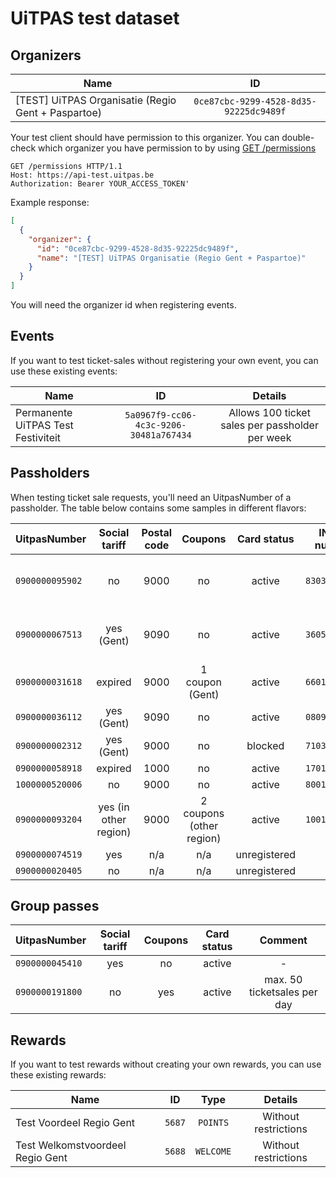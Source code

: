 # UiTPAS test dataset

## Organizers

| Name                                                |                   ID                   |
| --------------------------------------------------- | :------------------------------------: |
| \[TEST] UiTPAS Organisatie (Regio Gent + Paspartoe) | `0ce87cbc-9299-4528-8d35-92225dc9489f` |

Your test client should have permission to this organizer. You can double-check which organizer you have permission to by using [GET /permissions](/reference/uitpas.json/paths/~1permissions/get)

```http
GET /permissions HTTP/1.1
Host: https://api-test.uitpas.be
Authorization: Bearer YOUR_ACCESS_TOKEN'
```

Example response:

```json
[
  {
    "organizer": {
      "id": "0ce87cbc-9299-4528-8d35-92225dc9489f",
      "name": "[TEST] UiTPAS Organisatie (Regio Gent + Paspartoe)"
    }
  }
]
```

You will need the organizer id when registering events.

## Events

If you want to test ticket-sales without registering your own event, you can use these existing events:

| Name                               |                   ID                   |                     Details                     |
| ---------------------------------- | :------------------------------------: | :---------------------------------------------: |
| Permanente UiTPAS Test Festiviteit | `5a0967f9-cc06-4c3c-9206-30481a767434` | Allows 100 ticket sales per passholder per week |

## Passholders

When testing ticket sale requests, you'll need an UitpasNumber of a passholder. The table below contains some samples in different flavors:

| UitpasNumber    |     Social tariff     | Postal code |          Coupons         |  Card status |  INSZ-number  |              Comment             |
| --------------- | :-------------------: | :---------: | :----------------------: | :----------: | :-----------: | :------------------------------: |
| `0900000095902` |           no          |     9000    |            no            |    active    | `83030201540` | Use this pass for points rewards |
| `0900000067513` |       yes (Gent)      |     9090    |            no            |    active    | `36051380284` | Use this pass for points rewards |
| `0900000031618` |        expired        |     9000    |      1 coupon (Gent)     |    active    | `66010101785` |                 -                |
| `0900000036112` |       yes (Gent)      |     9090    |            no            |    active    | `08091860684` |                 -                |
| `0900000002312` |       yes (Gent)      |     9000    |            no            |    blocked   | `71030360442` |                 -                |
| `0900000058918` |        expired        |     1000    |            no            |    active    | `17010180147` |                 -                |
| `1000000520006` |           no          |     9000    |            no            |    active    | `80010101392` |                 -                |
| `0900000093204` | yes (in other region) |     9000    | 2 coupons (other region) |    active    | `10010105762` |                 -                |
| `0900000074519` |          yes          |     n/a     |            n/a           | unregistered |      N/A      |                 -                |
| `0900000020405` |           no          |     n/a     |            n/a           | unregistered |      N/A      |                 -                |

## Group passes

| UitpasNumber    | Social tariff | Coupons | Card status |           Comment           |
| --------------- | :-----------: | :-----: | :---------: | :-------------------------: |
| `0900000045410` |      yes      |    no   |    active   |              -              |
| `0900000191800` |       no      |   yes   |    active   | max. 50 ticketsales per day |

## Rewards

If you want to test rewards without creating your own rewards, you can use these existing rewards:

| Name                             |   ID   |    Type   |        Details       |
| -------------------------------- | :----: | :-------: | :------------------: |
| Test Voordeel Regio Gent         | `5687` |  `POINTS` | Without restrictions |
| Test Welkomstvoordeel Regio Gent | `5688` | `WELCOME` | Without restrictions |

